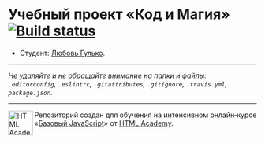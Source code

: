 # Учебный проект «Код и Магия» [![Build status][travis-image]][travis-url]

* Студент: [Любовь Гулько](https://up.htmlacademy.ru/javascript/11/user/168138).

---

_Не удаляйте и не обращайте внимание на папки и файлы:_<br>
_`.editorconfig`, `.eslintrc`, `.gitattributes`, `.gitignore`, `.travis.yml`, `package.json`._

---

<a href="https://htmlacademy.ru/intensive/javascript"><img align="left" width="50" height="50" title="HTML Academy" src="https://up.htmlacademy.ru/static/img/intensive/javascript/logo-for-github.svg"></a>

Репозиторий создан для обучения на интенсивном онлайн‑курсе «[Базовый JavaScript](https://htmlacademy.ru/intensive/javascript)» от [HTML Academy](https://htmlacademy.ru).

[travis-image]: https://travis-ci.org/htmlacademy-javascript/168138-code-and-magick.svg?branch=master
[travis-url]: https://travis-ci.org/htmlacademy-javascript/168138-code-and-magick
